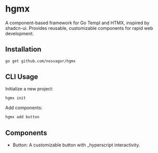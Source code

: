 # hgmx

A component-based framework for Go Templ and HTMX, inspired by shadcn-ui. Provides reusable, customizable components for rapid web development.

## Installation

```bash
go get github.com/nosvagor/hgmx
```

## CLI Usage

Initialize a new project:

```bash
hgmx init
```

Add components:

```bash
hgmx add button
```

## Components

- Button: A customizable button with \_hyperscript interactivity.

